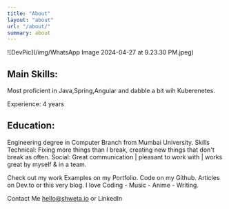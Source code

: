 ```yaml
---
title: "About"
layout: "about"
url: "/about/"
summary: about
---
```


![DevPic](/img/WhatsApp Image 2024-04-27 at 9.23.30 PM.jpeg)

## Main Skills:

Most proficient in Java,Spring,Angular and dabble a bit wih Kuberenetes.


Experience: 4 years


## Education:
Engineering degree in Computer Branch from Mumbai University.
Skills
Technical: Fixing more things than I break, creating new things that don't break as often. 
Social: Great communication | pleasant to work with | works great by myself & in a team.

Check out my work
Examples on my Portfolio.
Code on my Github.
Articles on Dev.to or this very blog.
I love
Coding - Music - Anime - Writing.

Contact Me
hello@shweta.io  or LinkedIn
